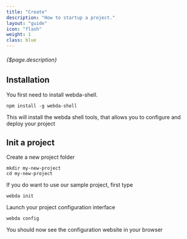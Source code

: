 ```yaml
---
title: "Create"
description: "How to startup a project."
layout: "guide"
icon: "flash"
weight: 1
class: blue
---
```


###### {$page.description}

<article id="1">

## Installation

You first need to install webda-shell.

```shell
npm install -g webda-shell
```

This will install the webda shell tools, that allows you to configure and deploy your project

</article>

<article id="2">

## Init a project

Create a new project folder

```shell
mkdir my-new-project
cd my-new-project
```

If you do want to use our sample project, first type

```shell
webda init
```

Launch your project configuration interface

```shell
webda config
```

You should now see the configuration website in your browser

</article>